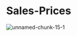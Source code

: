 # Sales-Prices
![unnamed-chunk-15-1](https://user-images.githubusercontent.com/69797305/97306009-1f890d00-185e-11eb-844f-dbde0e8dd73b.png)
